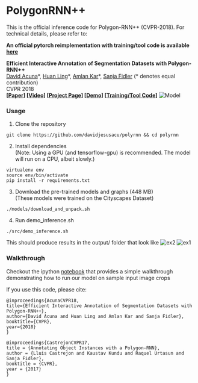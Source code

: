 # PolygonRNN++

This is the official inference code for Polygon-RNN++ (CVPR-2018). For technical details, please refer to:  

**An official pytorch reimplementation with training/tool code is available [here](https://github.com/fidler-lab/polyrnn-pp-pytorch)**

**Efficient Interactive Annotation of Segmentation Datasets with Polygon-RNN++**  
[David Acuna](http://www.cs.toronto.edu/~davidj/)\*, [Huan Ling](http:///www.cs.toronto.edu/~linghuan/)\*, [Amlan Kar](http://www.cs.toronto.edu/~amlan/)\*, [Sanja Fidler](http://www.cs.toronto.edu/~fidler/) (\* denotes equal contribution)   
CVPR 2018  
**[[Paper](https://arxiv.org/abs/1803.09693)] [[Video](https://www.youtube.com/watch?v=evGqMnL4P3E)] [[Project Page](http://www.cs.toronto.edu/polyrnn/)] [[Demo](http://www.cs.toronto.edu/~amlan/demo/)] [[Training/Tool Code](https://github.com/fidler-lab/polyrnn-pp-pytorch)]**
![Model](readme/model.png)

### Usage
   1. Clone the repository 
   ```
   git clone https://github.com/davidjesusacu/polyrnn && cd polyrnn
   ```
   2. Install dependencies   
   (Note: Using a GPU (and tensorflow-gpu) is recommended. The model will run on a CPU, albeit slowly.)
   ```
   virtualenv env
   source env/bin/activate
   pip install -r requirements.txt
   ```
   3. Download the pre-trained models and graphs (448 MB)  
   (These models were trained on the Cityscapes Dataset)
   ``` 
   ./models/download_and_unpack.sh 
   ```
   4. Run demo\_inference.sh
   ```
   ./src/demo_inference.sh 
   ```
   This should produce results in the output/ folder that look like
   ![ex2](readme/frankfurt_000000_000294_42.png)
   ![ex1](readme/medical_00_5_20.png) 

### Walkthrough
   Checkout the ipython [notebook](src/demo_polyrnn.ipynb) that provides a simple walkthrough demonstrating how
   to run our model on sample input image crops

If you use this code, please cite:

    @inproceedings{AcunaCVPR18,
    title={Efficient Interactive Annotation of Segmentation Datasets with Polygon-RNN++},
    author={David Acuna and Huan Ling and Amlan Kar and Sanja Fidler},
    booktitle={CVPR},
    year={2018}
    }

    @inproceedings{CastrejonCVPR17,
    title = {Annotating Object Instances with a Polygon-RNN},
    author = {Lluis Castrejon and Kaustav Kundu and Raquel Urtasun and Sanja Fidler},
    booktitle = {CVPR},
    year = {2017}
    }
